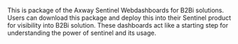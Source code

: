 This is package of the Axway Sentinel Webdashboards for B2Bi solutions.
Users can download this package and deploy this into their Sentinel product for visibility into B2Bi solution.
These dashboards act like a starting step for understanding the power of sentinel and its usage.
